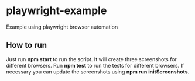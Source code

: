 # playwright-example
Example using playwright browser automation

## How to run
Just run **npm start** to run the script. It will create three screenshots for different browsers.
Run **npm test** to run the tests for different browsers. If necessary you can update the screenshots using **npm run initScreenshots**.
